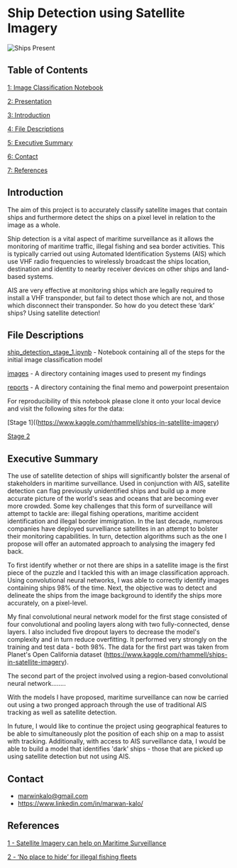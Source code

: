 # Ship Detection using Satellite Imagery

![Ships Present](https://github.com/marwankalo/ship_detection_project/blob/master/images/training_image_ships.png)

## Table of Contents

[1: Image Classification Notebook](https://github.com/marwankalo/ship_detection_project/blob/master/notebooks/ship_detection_stage_1.ipynb)

[2: Presentation](https://github.com/marwankalo/ship_detection_project/blob/master/reports/presentation_draft.pdf)

[3: Introduction](#Introduction)

[4: File Descriptions](#File-Descriptions)

[5: Executive Summary](#Executive-Summary)

[6: Contact](#Contact)

[7: References](#References)



## Introduction

The aim of this project is to accurately classify satellite images that contain ships and furthermore detect the ships on a pixel level in relation to the image as a whole.

Ship detection is a vital aspect of maritime surveillance as it allows the monitoring of maritime traffic, illegal fishing and sea border activities. This is typically carried out using Automated Identification Systems (AIS) which use VHF radio frequencies to wirelessly broadcast the ships location, destination and identity to nearby receiver devices on other ships and land-based systems. 

AIS are very effective at monitoring ships which are legally required to install a VHF transponder, but fail to detect those which are not, and those which disconnect their transponder. So how do you detect these ‘dark’ ships? Using satellite detection!

## File Descriptions

[ship_detection_stage_1.ipynb](https://github.com/marwankalo/ship_detection_project/blob/master/notebooks/ship_detection_stage_1.ipynb) - Notebook containing all of the steps for the initial image classification model

[images](https://github.com/marwankalo/ship_detection_project/tree/master/images) - A directory containing images used to present my findings

[reports](https://github.com/marwankalo/ship_detection_project/tree/master/reports) - A directory containing the final memo and powerpoint presentaion

For reproducibility of this notebook please clone it onto your local device and visit the following sites for the data:

[Stage 1]((https://www.kaggle.com/rhammell/ships-in-satellite-imagery)

[Stage 2](https://www.kaggle.com/c/airbus-ship-detection/data)



## Executive Summary

The use of satellite detection of ships will significantly bolster the arsenal of stakeholders in maritime surveillance. Used in conjunction with AIS, satellite detection can flag previously unidentified ships and build up a more accurate picture of the world's seas and oceans that are becoming ever more crowded. Some key challenges that this form of surveillance will attempt to tackle are: illegal fishing operations, maritime accident identification and illegal border immigration. 
In the last decade, numerous companies have deployed survelliance satellites in an attempt to bolster their monitoring capabilities. In turn, detection algorithms such as the one I propose will offer an automated approach to analysing the imagery fed back. 

To first identify whether or not there are ships in a satellite image is the first piece of the puzzle and I tackled this with an image classification approach. Using convolutional neural networks, I was able to correctly identify images containing ships 98% of the time. Next, the objective was to detect and delineate the ships from the image background to identify the ships more accurately, on a pixel-level. 

My final convolutional neural network model for the first stage consisted of four convolutional and pooling layers along with two fully-connected, dense layers. I also included five dropout layers to decrease the model's complexity and in turn reduce overfitting. It performed very strongly on the training and test data - both 98%. The data for the first part was taken from Planet's Open California dataset (https://www.kaggle.com/rhammell/ships-in-satellite-imagery).

The second part of the project involved using a region-based convolutional neural network........


With the models I have proposed, maritime surveillance can now be carried out using a two pronged approach through the use of traditional AIS tracking as well as satellite detection.

In future, I would like to continue the project using geographical features to be able to simultaneously plot the position of each ship on a map to assist with tracking. Additionally, with access to AIS surveillance data, I would be able to build a model that identifies 'dark' ships - those that are picked up using satellite detection but not using AIS.

## Contact 

- marwinkalo@gmail.com
- https://www.linkedin.com/in/marwan-kalo/

## References

[1 - Satellite Imagery can help on Maritime Surveillance](https://news.mongabay.com/2019/08/no-place-to-hide-for-illegal-fishing-fleets-as-surveillance-satellites-prepare-for-lift-off/)

[2 - ‘No place to hide’ for illegal fishing fleets](https://geocento.com/satellite-imagery-case-studies/satellite-imagery-can-help-on-maritime-surveillance/)
